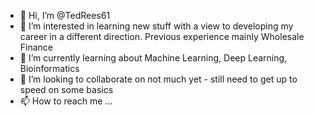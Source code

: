 - 👋 Hi, I’m @TedRees61
- 👀 I’m interested in learning new stuff with a view to developing my career in a different direction. Previous experience mainly Wholesale Finance 
- 🌱 I’m currently learning about Machine Learning, Deep Learning, Bioinformatics
- 💞️ I’m looking to collaborate on not much yet - still need to get up to speed on some basics
- 📫 How to reach me ...

<!---
TedRees61/TedRees61 is a ✨ special ✨ repository because its `README.md` (this file) appears on your GitHub profile.
You can click the Preview link to take a look at your changes.
--->
